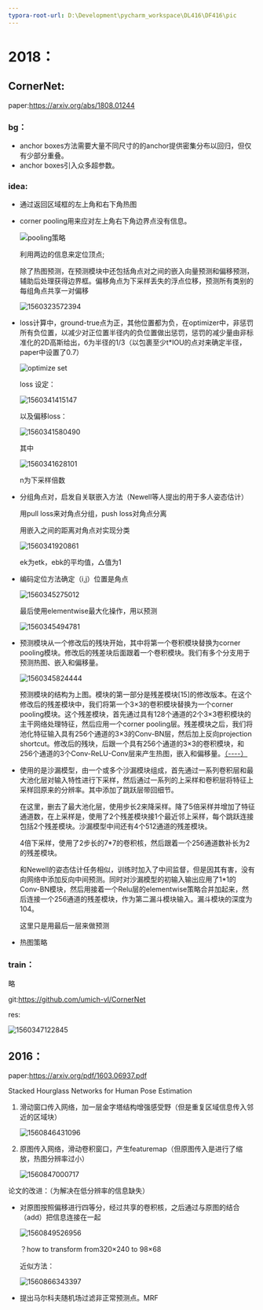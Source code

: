 ```yaml
---
typora-root-url: D:\Development\pycharm_workspace\DL416\DF416\pic
---
```


# 2018：



## CornerNet:

paper:<https://arxiv.org/abs/1808.01244>

### bg：

- anchor boxes方法需要大量不同尺寸的的anchor提供密集分布以回归，但仅有少部分重叠。
- anchor boxes引入众多超参数。

### idea:

- 通过返回区域框的左上角和右下角热图

- corner pooling用来应对左上角右下角边界点没有信息。

  ![pooling策略](https://raw.githubusercontent.com/Ulquiorracifa/DF416/master/pic/1560238351711.png)

  利用两边的信息来定位顶点;

  除了热图预测，在预测模块中还包括角点对之间的嵌入向量预测和偏移预测，辅助后处理获得边界框。偏移角点为下采样丢失的浮点位移，预测所有类别的每组角点共享一对偏移

  ![1560323572394](https://raw.githubusercontent.com/Ulquiorracifa/DF416/master/pic/1560323572394.png)

- loss计算中，ground-true点为正，其他位置都为负，在optimizer中，非惩罚所有负位置，以减少对正位置半径内的负位置做出惩罚，惩罚的减少量由非标准化的2D高斯给出，б为半径的1/3（以包裹至少t*IOU的点对来确定半径，paper中设置了0.7）

  ![optimize set](https://raw.githubusercontent.com/Ulquiorracifa/DF416/master/pic/1560264527246.png)

  loss 设定：

  ![1560341415147](https://raw.githubusercontent.com/Ulquiorracifa/DF416/master/pic/1560341415147.png)

  以及偏移loss：

  ![1560341580490](https://raw.githubusercontent.com/Ulquiorracifa/DF416/master/pic/1560341580490.png)

  其中

  ![1560341628101](https://raw.githubusercontent.com/Ulquiorracifa/DF416/master/pic/1560341628101.png)

  n为下采样倍数

  

- 分组角点对，启发自关联嵌入方法（Newell等人提出的用于多人姿态估计）

  用pull loss来对角点分组，push loss对角点分离
  
  用嵌入之间的距离对角点对实现分类
  
  ![1560341920861](https://raw.githubusercontent.com/Ulquiorracifa/DF416/master/pic/1560341920861.png)
  
  ek为etk，ebk的平均值，△值为1
  
- 编码定位方法确定（i,j）位置是角点

  ![1560345275012](https://raw.githubusercontent.com/Ulquiorracifa/DF416/master/pic/1560345275012.png)
  
  最后使用elementwise最大化操作，用以预测
  
  ![1560345494781](https://raw.githubusercontent.com/Ulquiorracifa/DF416/master/pic/1560345494781.png)
  
  
  
- 预测模块从一个修改后的残块开始，其中将第一个卷积模块替换为corner pooling模块。修改后的残差块后面跟着一个卷积模块。我们有多个分支用于预测热图、嵌入和偏移量。

  ![1560345824444](https://raw.githubusercontent.com/Ulquiorracifa/DF416/master/pic/1560345824444.png)
  
  预测模块的结构为上图。模块的第一部分是残差模块[15]的修改版本。在这个修改后的残差模块中，我们将第一个3×3的卷积模块替换为一个corner pooling模块。这个残差模块，首先通过具有128个通道的2个3×3卷积模块的主干网络处理特征，然后应用一个corner pooling层。残差模块之后，我们将池化特征输入具有256个通道的3×3的Conv-BN层，然后加上反向projection shortcut。修改后的残块，后跟一个具有256个通道的3×3的卷积模块，和256个通道的3个Conv-ReLU-Conv层来产生热图，嵌入和偏移量。<u>（----）</u>
  
- 使用的是沙漏模型，由一个或多个沙漏模块组成，首先通过一系列卷积层和最大池化层对输入特性进行下采样，然后通过一系列的上采样和卷积层将特征上采样回原来的分辨率。其中添加了跳跃层带回细节。

  在这里，删去了最大池化层，使用步长2来降采样。降了5倍采样并增加了特征通道数，在上采样是，使用了2个残差模块接1个最近邻上采样，每个跳跃连接包括2个残差模块。沙漏模型中间还有4个512通道的残差模块。
  
  4倍下采样，使用了2步长的7*7的卷积核，然后跟着一个256通道数补长为2的残差模块。
  
  和Newell的姿态估计任务相似，训练时加入了中间监督，但是因其有害，没有向网络中添加反向中间预测。同时对沙漏模型的初输入输出应用了1*1的Conv-BN模块，然后用接着一个Relu层的elementwise策略合并加起来，然后连接一个256通道的残差模块，作为第二漏斗模块输入。漏斗模块的深度为104。
  
  这里只是用最后一层来做预测
  
- 热图策略

### train：

略

git:<https://github.com/umich-vl/CornerNet>

res:

![1560347122845](https://raw.githubusercontent.com/Ulquiorracifa/DF416/master/pic/1560347122845.png)











## 2016：

paper:<https://arxiv.org/pdf/1603.06937.pdf>

Stacked Hourglass Networks for Human Pose Estimation

1. 滑动窗口传入网络，加一层金字塔结构增强感受野（但是重复区域信息传入邻近的区域块）

   ![1560846431096](https://raw.githubusercontent.com/Ulquiorracifa/DF416/master/pic/1560846431096.png)

2. 原图传入网络，滑动卷积窗口，产生featuremap（但原图传入是进行了缩放，热图分辨率过小）

   ![1560847000717](https://raw.githubusercontent.com/Ulquiorracifa/DF416/master/pic/1560847000717.png)

论文的改进：（为解决在低分辨率的信息缺失）

- 对原图按照偏移进行四等分，经过共享的卷积核，之后通过与原图的结合（add）把信息连接在一起

  ![1560849526956](https://raw.githubusercontent.com/Ulquiorracifa/DF416/master/pic/1560849526956.png)

  ？how to transform from320×240 to 98×68

  近似方法：

  ![1560866343397](https://raw.githubusercontent.com/Ulquiorracifa/DF416/master/pic/1560866343397.png)

- 提出马尔科夫随机场过滤非正常预测点。MRF

